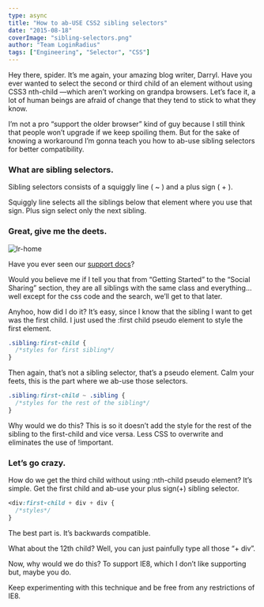 ```yaml
---
type: async
title: "How to ab-USE CSS2 sibling selectors"
date: "2015-08-18"
coverImage: "sibling-selectors.png"
author: "Team LoginRadius"
tags: ["Engineering", "Selector", "CSS"]
---
```


Hey there, spider. It’s me again, your amazing blog writer, Darryl. Have you ever wanted to select the second or third child of an element without using CSS3 nth-child —which aren’t working on grandpa browsers. Let’s face it, a lot of human beings are afraid of change that they tend to stick to what they know.

I’m not a pro “support the older browser” kind of guy because I still think that people won’t upgrade if we keep spoiling them. But for the sake of knowing a workaround I’m gonna teach you how to ab-use sibling selectors for better compatibility.

### What are sibling selectors.

Sibling selectors consists of a squiggly line ( ~ ) and a plus sign ( + ).

Squiggly line selects all the siblings below that element where you use that sign. Plus sign select only the next sibling.

### Great, give me the deets.

![lr-home](lr-home.png)

Have you ever seen our [support docs](https://docs.loginradius.com/)?

Would you believe me if I tell you that from “Getting Started” to the “Social Sharing” section, they are all siblings with the same class and everything… well except for the css code and the search, we’ll get to that later.

Anyhoo, how did I do it? It’s easy, since I know that the sibling I want to get was the first child. I just used the :first child pseudo element to style the first element.

```css
.sibling:first-child {
  /*styles for first sibling*/
}
```

Then again, that’s not a sibling selector, that’s a pseudo element. Calm your feets, this is the part where we ab-use those selectors.

```css
.sibling:first-child ~ .sibling {
  /*styles for the rest of the sibling*/
}
```

Why would we do this? This is so it doesn’t add the style for the rest of the sibling to the first-child and vice versa. Less CSS to overwrite and eliminates the use of !important.

### Let’s go crazy.

How do we get the third child without using :nth-child pseudo element? It’s simple. Get the first child and ab-use your plus sign(+) sibling selector.

```css
<div:first-child + div + div {
  /*styles*/
}
```

The best part is. It’s backwards compatible.

What about the 12th child? Well, you can just painfully type all those “+ div”.

Now, why would we do this? To support IE8, which I don’t like supporting but, maybe you do.

Keep experimenting with this technique and be free from any restrictions of IE8.
